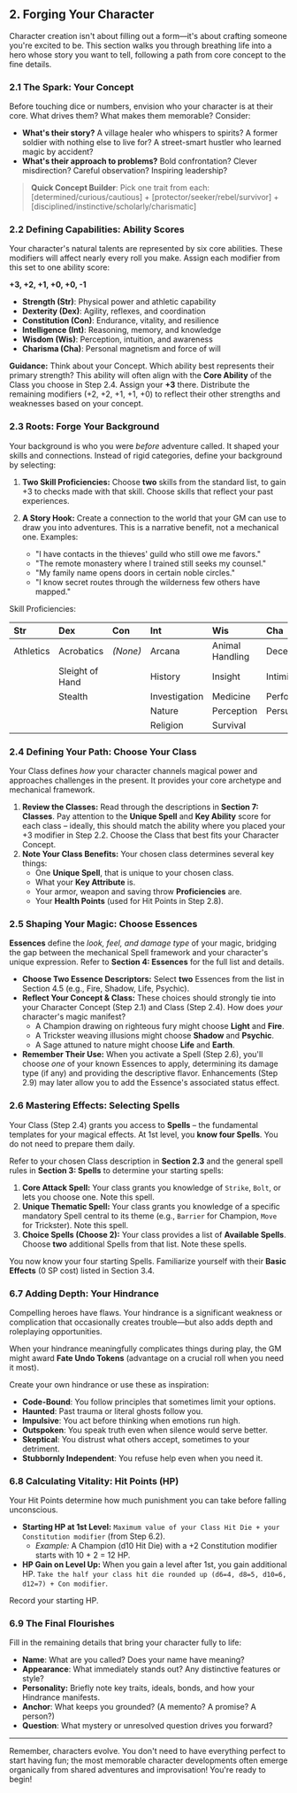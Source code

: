 <!-- markdownlint-disable MD041 -->
## 2. Forging Your Character

Character creation isn't about filling out a form—it's about crafting someone you're excited to be. This section walks you through breathing life into a hero whose story you want to tell, following a path from core concept to the fine details.

### 2.1 The Spark: Your Concept

Before touching dice or numbers, envision who your character is at their core. What drives them? What makes them memorable? Consider:

- **What's their story?** A village healer who whispers to spirits? A former soldier with nothing else to live for? A street-smart hustler who learned magic by accident?
- **What's their approach to problems?** Bold confrontation? Clever misdirection? Careful observation? Inspiring leadership?

> **Quick Concept Builder**: Pick one trait from each: [determined/curious/cautious] + [protector/seeker/rebel/survivor] + [disciplined/instinctive/scholarly/charismatic]

### 2.2 Defining Capabilities: Ability Scores

Your character's natural talents are represented by six core abilities. 
These modifiers will affect nearly every roll you make. 
Assign each modifier from this set to one ability score:

**+3, +2, +1, +0, +0, -1**

- **Strength (Str)**: Physical power and athletic capability
- **Dexterity (Dex)**: Agility, reflexes, and coordination
- **Constitution (Con)**: Endurance, vitality, and resilience
- **Intelligence (Int)**: Reasoning, memory, and knowledge
- **Wisdom (Wis)**: Perception, intuition, and awareness
- **Charisma (Cha)**: Personal magnetism and force of will

**Guidance:**
Think about your Concept. Which ability best represents their primary strength? This ability will often align with the **Core Ability** of the Class you choose in Step 2.4. Assign your **+3** there. Distribute the remaining modifiers (+2, +2, +1, +1, +0) to reflect their other strengths and weaknesses based on your concept.

### 2.3 Roots: Forge Your Background

Your background is who you were *before* adventure called. It shaped your skills and connections. Instead of rigid categories, define your background by selecting:

1. **Two Skill Proficiencies:** Choose **two** skills from the standard list, to gain +3 to checks made with that skill. Choose skills that reflect your past experiences.
2. **A Story Hook:** Create a connection to the world that your GM can use to draw you into adventures. This is a narrative benefit, not a mechanical one. Examples:
  
    - "I have contacts in the thieves' guild who still owe me favors."
    - "The remote monastery where I trained still seeks my counsel."
    - "My family name opens doors in certain noble circles."
    - "I know secret routes through the wilderness few others have mapped."

Skill Proficiencies:

| Str        | Dex            | Con          | Int          | Wis             | Cha          |
| :--------- | :------------- | :----------- | :----------- | :-------------- | :----------- |
| Athletics  | Acrobatics     | *(None)*     | Arcana       | Animal Handling | Deception    |
|            | Sleight of Hand|              | History      | Insight         | Intimidation |
|            | Stealth        |              | Investigation| Medicine        | Performance  |
|            |                |              | Nature       | Perception      | Persuasion   |
|            |                |              | Religion     | Survival        |              |


### 2.4 Defining Your Path: Choose Your Class

Your Class defines *how* your character channels magical power and approaches challenges in the present. It provides your core archetype and mechanical framework.

1. **Review the Classes:** Read through the descriptions in **Section 7: Classes**. Pay attention to the **Unique Spell** and **Key Ability** score for each class – ideally, this should match the ability where you placed your +3 modifier in Step 2.2. Choose the Class that best fits your Character Concept.
2. **Note Your Class Benefits:** Your chosen class determines several key things:
    - One **Unique Spell**, that is unique to your chosen class.
    - What your **Key Attribute** is.
    - Your armor, weapon and saving throw **Proficiencies** are.
    - Your **Health Points** (used for Hit Points in Step 2.8).

### 2.5 Shaping Your Magic: Choose Essences

**Essences** define the *look, feel, and damage type* of your magic, bridging the gap between the mechanical Spell framework and your character's unique expression. Refer to **Section 4: Essences** for the full list and details.

- **Choose Two Essence Descriptors:** Select **two** Essences from the list in Section 4.5 (e.g., Fire, Shadow, Life, Psychic).
- **Reflect Your Concept & Class:** These choices should strongly tie into your Character Concept (Step 2.1) and Class (Step 2.4). How does *your* character's magic manifest?
  - A Champion drawing on righteous fury might choose **Light** and **Fire**.
  - A Trickster weaving illusions might choose **Shadow** and **Psychic**.
  - A Sage attuned to nature might choose **Life** and **Earth**.
- **Remember Their Use:** When you activate a Spell (Step 2.6), you'll choose *one* of your known Essences to apply, determining its damage type (if any) and providing the descriptive flavor. Enhancements (Step 2.9) may later allow you to add the Essence's associated status effect.


### 2.6 Mastering Effects: Selecting Spells

Your Class (Step 2.4) grants you access to **Spells** – the fundamental templates for your magical effects. At 1st level, you **know four Spells**. You do not need to prepare them daily.

Refer to your chosen Class description in **Section 2.3** and the general spell rules in **Section 3: Spells** to determine your starting spells:

1. **Core Attack Spell:** Your class grants you knowledge of `Strike`, `Bolt`, or lets you choose one. Note this spell.
2. **Unique Thematic Spell:** Your class grants you knowledge of a specific mandatory Spell central to its theme (e.g., `Barrier` for Champion, `Move` for Trickster). Note this spell.
3. **Choice Spells (Choose 2):** Your class provides a list of **Available Spells**. Choose **two** additional Spells from that list. Note these spells.

You now know your four starting Spells. Familiarize yourself with their **Basic Effects** (0 SP cost) listed in Section 3.4.

### 6.7 Adding Depth: Your Hindrance

Compelling heroes have flaws. Your hindrance is a significant weakness or complication that occasionally creates trouble—but also adds depth and roleplaying opportunities.

When your hindrance meaningfully complicates things during play, the GM might award **Fate Undo Tokens** (advantage on a crucial roll when you need it most).

Create your own hindrance or use these as inspiration:

- **Code-Bound**: You follow principles that sometimes limit your options.
- **Haunted**: Past trauma or literal ghosts follow you.
- **Impulsive**: You act before thinking when emotions run high.
- **Outspoken**: You speak truth even when silence would serve better.
- **Skeptical**: You distrust what others accept, sometimes to your detriment.
- **Stubbornly Independent**: You refuse help even when you need it.


### 6.8 Calculating Vitality: Hit Points (HP)

Your Hit Points determine how much punishment you can take before falling unconscious.

- **Starting HP at 1st Level:** `Maximum value of your Class Hit Die + your Constitution modifier` (from Step 6.2).
  - *Example:* A Champion (d10 Hit Die) with a +2 Constitution modifier starts with 10 + 2 = 12 HP.
- **HP Gain on Level Up:** When you gain a level after 1st, you gain additional HP. `Take the half your class hit die rounded up (d6=4, d8=5, d10=6, d12=7) + Con modifier`.

Record your starting HP.

### 6.9 The Final Flourishes

Fill in the remaining details that bring your character fully to life:

- **Name**: What are you called? Does your name have meaning?
- **Appearance**: What immediately stands out? Any distinctive features or style?
- **Personality:** Briefly note key traits, ideals, bonds, and how your Hindrance manifests.
- **Anchor**: What keeps you grounded? (A memento? A promise? A person?)
- **Question**: What mystery or unresolved question drives you forward?

---

Remember, characters evolve. You don't need to have everything perfect to start having fun; the most memorable character developments often emerge organically from shared adventures and improvisation! You're ready to begin!

